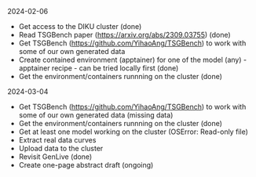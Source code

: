 2024-02-06
- Get access to the DIKU cluster (done)
- Read TSGBench paper (https://arxiv.org/abs/2309.03755) (done)
- Get TSGBench (https://github.com/YihaoAng/TSGBench) to work with some of our own generated data
- Create contained environment (apptainer) for one of the model (any) - apptainer recipe - can be tried locally first (done)
- Get the environment/containers runnning on the cluster (done)

2024-03-04
- Get TSGBench (https://github.com/YihaoAng/TSGBench) to work with some of our own generated data (missing data)
- Get the environment/containers runnning on the cluster (done)
- Get at least one model working on the cluster (OSError: Read-only file)
- Extract real data curves
- Upload data to the cluster
- Revisit GenLive (done)
- Create one-page abstract draft (ongoing)
